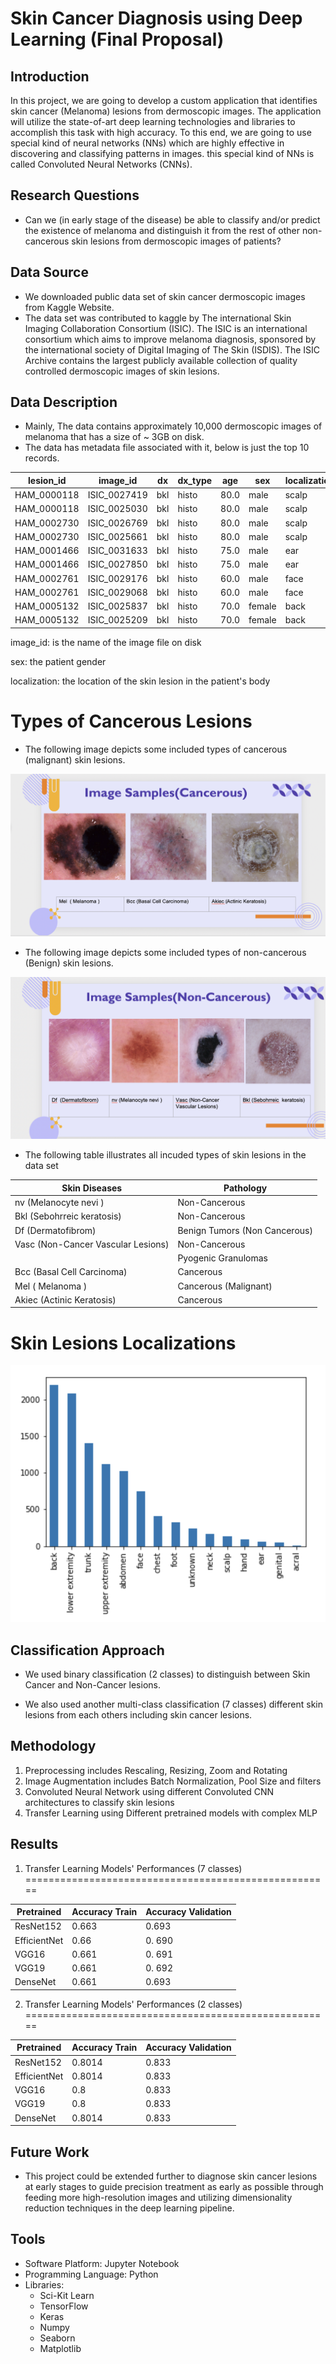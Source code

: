 Skin Cancer Diagnosis using Deep Learning (Final Proposal)
==========================================================



## Introduction

In this project, we are going to develop a custom application that identifies skin cancer (Melanoma) lesions from dermoscopic images. The application will utilize the state-of-art deep learning technologies and libraries to accomplish this task with high accuracy. To this end, we are going to use special kind of neural networks (NNs) which are highly effective in discovering and classifying patterns in images. this special kind of NNs is called Convoluted Neural Networks (CNNs).


## Research Questions

- Can we (in early stage of the disease) be able to classify and/or predict the existence of melanoma and distinguish it from the rest of other non-cancerous skin lesions from dermoscopic images of patients?



## Data Source

- We downloaded public data set of skin cancer dermoscopic images from Kaggle Website.
- The data set was contributed to kaggle by The international Skin Imaging Collaboration Consortium (ISIC). The ISIC is an international consortium which aims to improve melanoma diagnosis, sponsored by the international society of Digital Imaging of The Skin (ISDIS). The ISIC Archive contains the largest publicly available collection of quality controlled dermoscopic images of skin lesions.

## Data Description

- Mainly, The data contains approximately 10,000 dermoscopic images of melanoma that has a size of ~ 3GB on disk.
- The data has metadata file associated with it, below is just the top 10 records.

|lesion_id  |image_id    |dx |dx_type|age |sex   |localization|
|-----------|------------|---|-------|----|------|------------|
|HAM_0000118|ISIC_0027419|bkl|histo  |80.0|male  |scalp       |
|HAM_0000118|ISIC_0025030|bkl|histo  |80.0|male  |scalp       |
|HAM_0002730|ISIC_0026769|bkl|histo  |80.0|male  |scalp       |
|HAM_0002730|ISIC_0025661|bkl|histo  |80.0|male  |scalp       |
|HAM_0001466|ISIC_0031633|bkl|histo  |75.0|male  |ear         |
|HAM_0001466|ISIC_0027850|bkl|histo  |75.0|male  |ear         |
|HAM_0002761|ISIC_0029176|bkl|histo  |60.0|male  |face        |
|HAM_0002761|ISIC_0029068|bkl|histo  |60.0|male  |face        |
|HAM_0005132|ISIC_0025837|bkl|histo  |70.0|female|back        |
|HAM_0005132|ISIC_0025209|bkl|histo  |70.0|female|back        |


image_id: is the name of the image file on disk

sex: the patient gender

localization: the location of the skin lesion in the patient's body

Types of Cancerous Lesions
==========================

- The following image depicts some included types of cancerous (malignant) skin lesions.

<img src='1.png'>

- The following image depicts some included types of non-cancerous (Benign) skin lesions.

<img src='2.png'>

- The following table illustrates all incuded types of skin lesions in the data set

|Skin Diseases                     |Pathology                    |
|----------------------------------|-----------------------------|
|nv (Melanocyte nevi )             |Non-Cancerous                |
|Bkl (Sebohrreic  keratosis)       |Non-Cancerous                |
|Df  (Dermatofibrom)               |Benign Tumors (Non Cancerous)|
|Vasc (Non-Cancer Vascular Lesions)|Non-Cancerous                |
|                                  |Pyogenic Granulomas          |
|Bcc (Basal Cell Carcinoma)        |Cancerous                    |
|Mel  ( Melanoma )                 |Cancerous (Malignant)        |
|Akiec (Actinic Keratosis)         |Cancerous                    |


Skin Lesions Localizations
==========================

<img src='3.png'>




Classification Approach
-----------------------

- We used binary classification (2 classes) to distinguish between Skin Cancer and Non-Cancer lesions.

- We also used another multi-class classification (7 classes) different skin lesions from each others including skin cancer lesions.



Methodology
-----------

1. Preprocessing includes Rescaling, Resizing, Zoom and Rotating
2. Image Augmentation includes Batch Normalization, Pool Size and filters
3. Convoluted Neural Network using different Convoluted CNN architectures to classify skin lesions
4. Transfer Learning using Different pretrained models with complex MLP




## Results

1. Transfer Learning Models' Performances (7 classes)
=====================================================

|Pretrained                        |Accuracy Train               |Accuracy Validation|
|----------------------------------|-----------------------------|-------------------|
|ResNet152                         |0.663                        |0.693              |
| EfficientNet                     |0.66                         |0. 690             |
|VGG16                             |0.661                        |0. 691             |
|VGG19                             |0.661                        |0. 692             |
|DenseNet                          |0.661                        |0.693              |


2. Transfer Learning Models' Performances (2 classes)
=====================================================

|Pretrained                        |Accuracy Train               |Accuracy Validation|
|----------------------------------|-----------------------------|-------------------|
|ResNet152                         |0.8014                       |0.833              |
| EfficientNet                     |0.8014                       |0.833              |
|VGG16                             |0.8                          |0.833              |
|VGG19                             |0.8                          |0.833              |
|DenseNet                          |0.8014                       |0.833              |




## Future Work

- This project could be extended further to diagnose skin cancer lesions at early stages to guide precision treatment as early as possible through feeding more high-resolution images and utilizing dimensionality reduction techniques in the deep learning pipeline.


## Tools

- Software Platform: Jupyter Notebook
- Programming Language: Python
- Libraries:
	- Sci-Kit Learn
	- TensorFlow
	- Keras
	- Numpy
	- Seaborn
	- Matplotlib